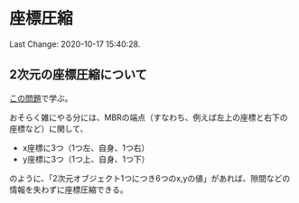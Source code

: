 # 座標圧縮

Last Change: 2020-10-17 15:40:28.

## 2次元の座標圧縮について

[この問題](https://atcoder.jp/contests/joisc2008/tasks/joisc2008_origami)で学ぶ。

おそらく雑にやる分には、MBRの端点（すなわち、例えば左上の座標と右下の座標など）に関して、

- x座標に3つ（1つ左、自身、1つ右）
- y座標に3つ（1つ上、自身、1つ下）

のように、「2次元オブジェクト1つにつき6つのx,yの値」があれば、隙間などの情報を失わずに座標圧縮できる。

